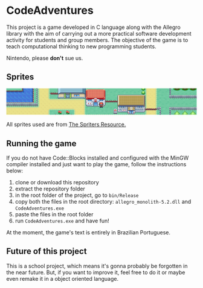 # CodeAdventures

This project is a game developed in C language along with the Allegro library with the aim of carrying out a more practical software development activity for students and group members. The objective of the game is to teach computational thinking to new programming students.

Nintendo, please **don't** sue us.

## Sprites

![Alt text](readme_file_img.png)

All sprites used are from [The Spriters Resource.](https://www.spriters-resource.com/)

## Running the game

If you do not have Code::Blocks installed and configured with the MinGW compiler installed and just want to play the game, follow the instructions below:

1. clone or download this repository
2. extract the repository folder
3. in the root folder of the project, go to `bin/Release`
4. copy both the files in the root directory: `allegro_monolith-5.2.dll` and `CodeAdventures.exe`
5. paste the files in the root folder
6. run `CodeAdventures.exe` and have fun!

At the moment, the game's text is entirely in Brazilian Portuguese.

## Future of this project

This is a school project, which means it's gonna probably be forgotten in the near future. But, if you want to improve it, feel free to do it or maybe even remake it in a object oriented language.
